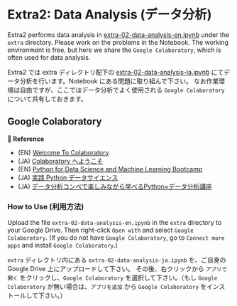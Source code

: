 # Extra2: Data Analysis (データ分析)

Extra2 performs data analysis in [extra-02-data-analysis-en.ipynb](../extra/extra-02-data-analysis-en.ipynb) under the `extra` directory. Please work on the problems in the Notebook.
The working environment is free, but here we share the `Google Colaboratory`, which is often used for data analysis.

Extra2 では extra ディレクトリ配下の [extra-02-data-analysis-ja.ipynb](../extra/extra-02-data-analysis-ja.ipynb) にてデータ分析を行います。Notebook にある問題に取り組んで下さい。
なお作業環境は自由ですが、ここではデータ分析でよく使用される `Google Colaboratory` について共有しておきます。

## Google Colaboratory

**:book: Reference**

* (EN) [Welcome To Colaboratory](https://g.co/kgs/Z6J7Mct)
* (JA) [Colaboratory へようこそ](https://g.co/kgs/3R2GzaR)
* (EN) [Python for Data Science and Machine Learning Bootcamp](https://mercari.udemy.com/course/python-for-data-science-and-machine-learning-bootcamp/)
* (JA) [実践 Python データサイエンス](https://mercari.udemy.com/course/python-jp/)
* (JA) [データ分析コンペで楽しみながら学べるPython×データ分析講座](https://mercari.udemy.com/course/python-data/)

### How to Use (利用方法)

Upload the file `extra-02-data-analysis-en.ipynb` in the `extra` directory to your Google Drive.
Then right-click `Open with` and select `Google Colaboratory`. (If you do not have `Google Colaboratory`, go to `Connect more apps` and install `Google Colaboratory`.)

`extra` ディレクトリ内にある `extra-02-data-analysis-ja.ipynb` を、ご自身の Google Drive 上にアップロードして下さい。
その後、右クリックから `アプリで開く` をクリックし、`Google Colaboratory` を選択して下さい。（もし `Google Colaboratory` が無い場合は、`アプリを追加` から `Google Colaboratory` をインストールして下さい。）
